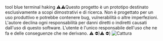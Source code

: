   tool  blue terminal   haking
⚠️⚠️Questo progetto è un prototipo destinato esclusivamente a scopi dimostrativi e di ricerca. Non è progettato per un uso produttivo e potrebbe contenere bug, vulnerabilità o altre imperfezioni. L'autore declina ogni responsabilità per danni diretti o indiretti causati dall'uso di questo software. L'utente è l'unico responsabile dell'uso che ne fa e delle conseguenze che ne derivano. ⚠ ️⛔)⚠ ️⛔)
![Cattura](https://github.com/user-attachments/assets/6f5cab02-66f0-4492-a370-95ff6f3fa3b1)

